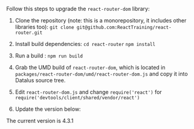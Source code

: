 [//]: # (
  This Source Code Form is subject to the terms of the Mozilla Public License, v. 2.0. If a copy of the MPL was not distributed with this file, You can obtain one at http://mozilla.org/MPL/2.0/.
)

Follow this steps to upgrade the `react-router-dom` library:

1. Clone the repository (note: this is a monorepository, it includes other libraries too):
   `git clone git@github.com:ReactTraining/react-router.git`

2. Install build dependencies:
   `cd react-router`
   `npm install`

3. Run a build :
   `npm run build`

4. Grab the UMD build of `react-router-dom`, which is located in `packages/react-router-dom/umd/react-router-dom.js` and copy it into Datalus source tree.

5. Edit `react-router-dom.js` and change `require('react')` for `require('devtools/client/shared/vendor/react')`

6. Update the version below:

The current version is 4.3.1

